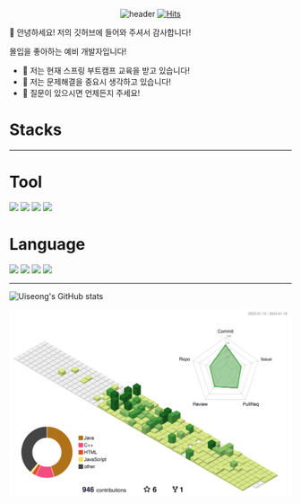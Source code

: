 

<!--
**uiseongsang/uiseongsang** is a ✨ _special_ ✨ repository because its `README.md` (this file) appears on your GitHub profile.

Here are some ideas to get you started:
👋
- 🔭 I’m currently working on ...
- 🌱 I’m currently learning ...
- 👯 I’m looking to collaborate on ...
- 🤔 I’m looking for help with ...
- 💬 Ask me about ...
- 📫 How to reach me: ...
- 😄 Pronouns: ...
- ⚡ Fun fact: ...
-->


<div align="center">

  ![header](https://capsule-render.vercel.app/api?type=transparent&text=IMMERSION&color=auto)
  [![Hits](https://hits.seeyoufarm.com/api/count/incr/badge.svg?url=https%3A%2F%2Fgithub.com%2Fdkssud8150%2F&count_bg=%232AB4E5D6&title_bg=%23555555&icon=&icon_color=%23E7E7E7&title=views&edge_flat=false)](https://hits.seeyoufarm.com)
</div>

👋 안녕하세요! 저의 깃허브에 들어와 주셔서 감사합니다!
<p>
  몰입을 좋아하는 예비 개발자입니다!

- 🌱 저는 현재 스프링 부트캠프 교육을 받고 있습니다!
- 🤔 저는 문제해결을 중요시 생각하고 있습니다!
- 💬 질문이 있으시면 언제든지 주세요!
  </p>

# <b>Stacks</b>
-------------
# Tool
<p>
  <img src="https://img.shields.io/badge/visualstudiocode-007ACC?style=for-the-badge&logo=visualstudiocode&logoColor=white">
  <img src="https://img.shields.io/badge/intellijidea-000000?style=for-the-badge&logo=intellijidea&logoColor=white">
  <img src="https://img.shields.io/badge/github-181717?style=for-the-badge&logo=github&logoColor=white">
  <img src="https://img.shields.io/badge/slack-4A154B?style=for-the-badge&logo=slack&logoColor=white">
</p>

# Language
<p>
  <img src="https://img.shields.io/badge/Java-007396?style=flat&logo=OpenJDK&logoColor=white">
  <img src="https://img.shields.io/badge/C-A8B9CC?style=flat-square&logo=C&logoColor=white">
  <img src="https://img.shields.io/badge/C++-00599C?style=flat-square&logo=C++&logoColor=white">
  <img src="https://img.shields.io/badge/Python-3776AB?style=flat-square&logo=Python&logoColor=white">
</p>

----------------

![Uiseong's GitHub stats](https://github-readme-stats.vercel.app/api?username=uiseongsang&show_icons=true&theme=radical)

![](./profile-3d-contrib/profile-green-animate.svg)
